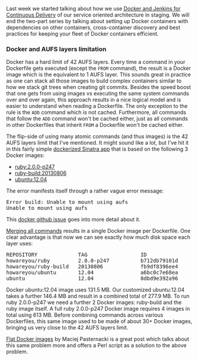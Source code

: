 Last week we started talking about how we use [Docker and Jenkins for
Continuous
Delivery](http://blog.howareyou.com/post/62157486858/continuous-delivery-with-docker-and-jenkins-part-i)
of our service oriented architecture in staging. We will end the
two-part series by talking about setting up Docker containers with
dependencies on other containers, cross-container discovery and best
practices for keeping your fleet of Docker containers efficient.

### Docker and AUFS layers limitation

Docker has a hard limit of 42 AUFS layers. Every time a command in your
Dockerfile gets executed (except the `FROM` command), the result is a
Docker image which is the equivalent to 1 AUFS layer. This sounds great
in practice as one can stack all those images to build complex
containers similar to how we stack git trees when creating git commits.
Besides the speed boost that one gets from using images vs executing the
same system commands over and over again, this approach results in a
nice logical model and is easier to understand when reading a
Dockerfile. The only exception to the rule is the `ADD` command which is
not cached. Furthermore, all commands that follow the `ADD` command
won't be cached either, just as all commands in other Dockerfiles that
inherit `FROM` a Dockerfile won't be cached either.

The flip-side of using many atomic commands (and thus images) is the 42
AUFS layers limit that I've mentioned. It might sound like a lot, but
I've hit it in this fairly simple [dockerized Sinatra
app](https://github.com/cambridge-healthcare/hi_sinatra-docker) that is
based on the following 3 Docker images:

* [ruby:2.0.0-p247](https://index.docker.io/u/howareyou/ruby/)
* [ruby-build:20130806](https://index.docker.io/u/howareyou/ruby-build/)
* [ubuntu:12.04](https://index.docker.io/u/howareyou/precise/)

The error manifests itself through a rather vague error message:

<pre>
Error build: Unable to mount using aufs
Unable to mount using aufs
</pre>

This [docker github
issue](https://github.com/dotcloud/docker/issues/2028) goes into more
detail about it.

[Merging all
commands](https://github.com/cambridge-healthcare/dockerfiles/pull/1)
results in a single Docker image per Dockerfile.  One clear advantage is
that now we can see exactly how much disk space each layer uses:

<pre>
REPOSITORY             TAG                 ID                  CREATED             SIZE
howareyou/ruby         2.0.0-p247          b712db79101d        3 hours ago         131.7 MB (virtual 613 MB)
howareyou/ruby-build   20130806            fb9df8396ee4        4 hours ago         203.4 MB (virtual 481.3 MB)
howareyou/ubuntu       12.04               a6bc0c7e68ea        4 hours ago         146.4 MB (virtual 277.9 MB)
ubuntu                 12.04               8dbd9e392a96        5 months ago        131.5 MB (virtual 131.5 MB)
</pre>

Docker ubuntu:12.04 image uses 131.5 MB. Our customized ubuntu:12.04
takes a further 146.4 MB and result in a combined total of 277.9 MB.  To
run ruby 2.0.0-p247 we need a further 2 Docker images: ruby-build and
the ruby image itself. A full ruby 2.0.0-p247 Docker image requires 4
images in total using 613 MB. Before combining commands across various
Dockerfiles, this same image used to be made of about 30+ Docker images,
bringing us very close to the 42 AUFS layers limit.

[Flat Docker images](http://3ofcoins.net/2013/09/22/flat-docker-images/)
by Maciej Pasternacki is a great post which talks about this same
problem more and offers a Perl script as a solution to the above
problem.
